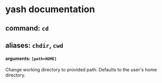 
# yash documentation
## command: `cd`
## aliases: `chdir`, `cwd`
#### arguments: `[path=HOME]`

Change working directory to provided path. Defaults to the user's home directory.

